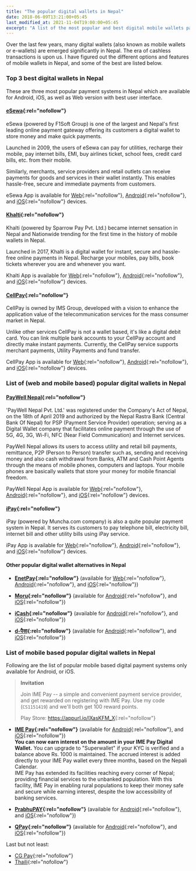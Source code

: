 ```yaml
---
title: "The popular digital wallets in Nepal"
date: 2018-06-09T13:21:00+05:45
last_modified_at: 2021-11-04T19:00:00+05:45
excerpt: "A list of the most popular and best digital mobile wallets payment systems in Nepal."
---
```


Over the last few years, many digital wallets (also known as mobile wallets or e-wallets) are emerged significantly in Nepal. The era of cashless transactions is upon us. I have figured out the different options and features of mobile wallets in Nepal, and some of the best are listed below.

### Top 3 best digital wallets in Nepal

These are three most popular payment systems in Nepal which are available for Android, iOS, as well as Web version with best user interface.

#### [eSewa](https://esewa.com.np/){:rel="nofollow"}

eSewa (powered by F1Soft Group) is one of the largest and Nepal's first leading online payment gateway offering its customers a digital wallet to store money and make quick payments.

Launched in 2009, the users of eSewa can pay for utilities, recharge their mobile, pay internet bills, EMI, buy airlines ticket, school fees, credit card bills, etc. from their mobile.

Similarly, merchants, service providers and retail outlets can receive payments for goods and services in their wallet instantly. This enables hassle-free, secure and immediate payments from customers.

eSewa App is available for [Web](https://esewa.com.np/){:rel="nofollow"}, [Android](https://play.google.com/store/apps/details?id=com.f1soft.esewa){:rel="nofollow"}, and [iOS](https://itunes.apple.com/us/app/esewa/id614370939?ls=1&mt=8){:rel="nofollow"} devices.

#### [Khalti](https://khalti.com/){:rel="nofollow"}

Khalti (powered by Sparrow Pay Pvt. Ltd.) became internet sensation in Nepal and Nationwide trending for the first time in the history of mobile wallets in Nepal.

Launched in 2017, Khalti is a digital wallet for instant, secure and hassle-free online payments in Nepal. Recharge your mobiles, pay bills, book tickets wherever you are and whenever you want.

Khalti App is available for [Web](https://khalti.com/){:rel="nofollow"}, [Android](https://play.google.com/store/apps/details?id=com.khalti){:rel="nofollow"}, and [iOS](https://itunes.apple.com/us/app/khalti/id1263400741?ls=1&mt=8){:rel="nofollow"} devices.

#### [CellPay](https://cellpay.com.np/){:rel="nofollow"}

CellPay is owned by IMS Group, developed with a vision to enhance the application value of the telecommunication services for the mass consumer market in Nepal.

Unlike other services CellPay is not a wallet based, it's like a digital debit card. You can link multiple bank accounts to your CellPay account and directly make instant payments. Currently, the CellPay service supports merchant payments, Utility Payments and fund transfer.

CellPay App is available for [Web](https://app.cellpay.com.np/){:rel="nofollow"}, [Android](https://play.google.com/store/apps/details?id=com.cellpay){:rel="nofollow"}, and [iOS](https://itunes.apple.com/us/app/cellpay/id1441280711?mt=8){:rel="nofollow"} devices.

### List of (web and mobile based) popular digital wallets in Nepal

#### [PayWell Nepal](https://www.paywellnepal.com.np/){:rel="nofollow"}

'PayWell Nepal Pvt. Ltd.' was registered under the Company's Act of Nepal, on the 18th of April 2019 and authorized by the Nepal Rastra Bank (Central Bank Of Nepal) for PSP (Payment Service Provider) operation; serving as a Digital Wallet company that facilitates online payment through the use of 5G, 4G, 3G, Wi-Fi, NFC (Near Field Communication) and Internet services.

PayWell Nepal allows its users to access utility and retail bill payments, remittance, P2P (Person to Person) transfer such as, sending and receiving money and also cash withdrawal from Banks, ATM and Cash Point Agents through the means of mobile phones, computers and laptops. Your mobile phones are basically wallets that store your money for mobile financial freedom.

PayWell Nepal App is available for [Web](https://www.paywellnepal.com.np/client/default.asp){:rel="nofollow"}, [Android](https://play.google.com/store/apps/details?id=com.paywell.nepal&hl=en_US){:rel="nofollow"}, and [iOS](https://apps.apple.com/us/app/paywell-nepal/id1463318612){:rel="nofollow"} devices.

#### [iPay](https://ipay.com.np/){:rel="nofollow"}

iPay (powered by Muncha.com company) is also a quite popular payment system in Nepal. It serves its customers to pay telephone bill, electricity bill, internet bill and other utility bills using iPay service.

iPay App is available for [Web](https://ipay.com.np/){:rel="nofollow"}, [Android](https://play.google.com/store/apps/details?id=np.com.focusone.ipay){:rel="nofollow"}, and [iOS](https://itunes.apple.com/us/app/ipay-nepal/id1091094163?ls=1&mt=8){:rel="nofollow"} devices.

#### Other popular digital wallet alternatives in Nepal

- **[EnetPay](https://www.enetpayment.com/){:rel="nofollow"}** (available for [Web](https://www.enetpayment.com/){:rel="nofollow"}, [Android](https://play.google.com/store/apps/details?id=np.com.onlinepayment){:rel="nofollow"}, and [iOS](https://itunes.apple.com/US/app/id1374131281?mt=8){:rel="nofollow"})

- **[Moru](https://moru.com.np/){:rel="nofollow"}** (available for [Android](https://bit.ly/2SMSQB2){:rel="nofollow"}, and [iOS](https://apple.co/3lHSacu){:rel="nofollow"})

- **[iCash](https://icash.com.np/){:rel="nofollow"}** (available for [Android](https://play.google.com/store/apps/details?id=com.silkinv.icash&hl=en&gl=US){:rel="nofollow"}, and [iOS](https://apps.apple.com/us/app/icash-mobile-payment/id1543688814){:rel="nofollow"})

- **[d-पैसा](https://www.dpaisa.com/){:rel="nofollow"}** (available for [Android](https://play.google.com/store/apps/details?id=com.dpaisa){:rel="nofollow"}, and [iOS](https://apps.apple.com/us/app/dpaisa-digital-payment-nepal/id1555859739){:rel="nofollow"})

### List of mobile based popular digital wallets in Nepal

Following are the list of popular mobile based digital payment systems only available for Android, or iOS.

> **Invitation**
>
> Join IME Pay -- a simple and convenient payment service provider, and get rewarded on registering with IME Pay. Use my code (`CS1151419`) and we'll both get 100 reward points.
>
> Play Store: <https://appurl.io/lXasKFM_X>{:rel="nofollow"}

- **[IME Pay](http://www.imepay.com.np/){:rel="nofollow"}** (available for [Android](https://play.google.com/store/apps/details?id=com.swifttechnology.imepay){:rel="nofollow"}, and [iOS](https://itunes.apple.com/np/app/ime-pay/id1241888344?mt=8){:rel="nofollow"}) <br /> **You can now earn interest on the amount in your IME Pay Digital Wallet.** You can upgrade to "Superwallet" if your KYC is verified and a balance above Rs. 1000 is maintained. The accrued interest is added directly to your IME Pay wallet every three months, based on the Nepali Calendar. <br /> IME Pay has extended its facilities reaching every corner of Nepal; providing financial services to the unbanked population. With this facility, IME Pay in enabling rural populations to keep their money safe and secure while earning interest, despite the low accessibility of banking services.

- **[PrabhuPAY](https://prabhupay.com/){:rel="nofollow"}** (available for [Android](https://play.google.com/store/apps/details?id=com.prabhutech.prabhupay&hl=en){:rel="nofollow"}, and [iOS](https://itunes.apple.com/np/app/prabhupay-mobile-wallet/id1451300760?mt=8){:rel="nofollow"})

- **[QPay](http://www.qpay.com.np/){:rel="nofollow"}** (available for [Android](https://play.google.com/store/apps/details?id=net.qpaysolutions.QPay){:rel="nofollow"}, and [iOS](https://itunes.apple.com/us/app/qpay-nepal/id1127765416?mt=8){:rel="nofollow"})

Last but not least:

- [CG Pay](https://cgpay.com.np/){:rel="nofollow"}
- [Thaili](https://www.thaili.com.np/){:rel="nofollow"}
